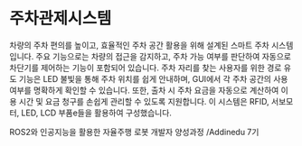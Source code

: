 # 주차관제시스템
차량의 주차 편의를 높이고, 효율적인 주차 공간 활용을 위해 설계된 스마트 주차 시스템입니다.
주요 기능으로는 차량의 접근을 감지하고, 주차 가능 여부를 판단하여 자동으로 차단기를 제어하는 기능이 포함되어 있습니다. 주차 자리를 찾는 사용자를 위한 경로 유도 기능은 LED 불빛을 통해 주차 위치를 쉽게 안내하며, GUI에서 각 주차 공간의 사용 여부를 명확하게 확인할 수 있습니다. 
또한, 출차 시 주차 요금을 자동으로 계산하여 이용 시간 및 요금 청구를 손쉽게 관리할 수 있도록 지원합니다. 이 시스템은 RFID, 서보모터, LED, LCD 부품e들을 활용하여 구성했습니다.

ROS2와 인공지능을 활용한 자율주행 로봇 개발자 양성과정 /Addinedu 7기
